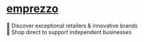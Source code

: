 
  <h1><a href="https://emprezzo.com/">emprezzo</a></h1>
  <p>🧐 Discover exceptional retailers & innovative brands<br/>🛒 Shop direct to support independent businesses</p>
